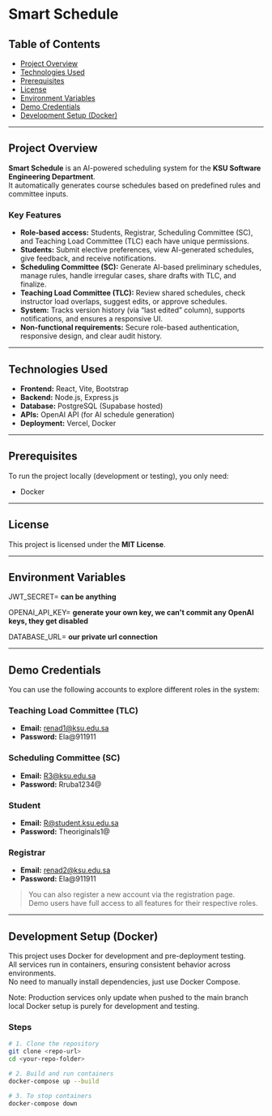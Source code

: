 # Smart Schedule

## Table of Contents
- [Project Overview](#project-overview)
- [Technologies Used](#technologies-used)
- [Prerequisites](#prerequisites)
- [License](#license)
- [Environment Variables](#environment-variables)
- [Demo Credentials](#demo-credentials)
- [Development Setup (Docker)](#development-setup-docker)



---

## Project Overview

**Smart Schedule** is an AI-powered scheduling system for the **KSU Software Engineering Department**.  
It automatically generates course schedules based on predefined rules and committee inputs.

### Key Features
- **Role-based access:** Students, Registrar, Scheduling Committee (SC), and Teaching Load Committee (TLC) each have unique permissions.  
- **Students:** Submit elective preferences, view AI-generated schedules, give feedback, and receive notifications.  
- **Scheduling Committee (SC):** Generate AI-based preliminary schedules, manage rules, handle irregular cases, share drafts with TLC, and finalize.  
- **Teaching Load Committee (TLC):** Review shared schedules, check instructor load overlaps, suggest edits, or approve schedules.  
- **System:** Tracks version history (via “last edited” column), supports notifications, and ensures a responsive UI.  
- **Non-functional requirements:** Secure role-based authentication, responsive design, and clear audit history.

---

## Technologies Used
- **Frontend:** React, Vite, Bootstrap  
- **Backend:** Node.js, Express.js  
- **Database:** PostgreSQL (Supabase hosted)  
- **APIs:** OpenAI API (for AI schedule generation)  
- **Deployment:** Vercel, Docker 

---

## Prerequisites

To run the project locally (development or testing), you only need:

- Docker


---

## License

This project is licensed under the **MIT License**.

---


## Environment Variables

JWT_SECRET= **can be anything**


OPENAI_API_KEY= **generate your own key, we can't commit any OpenAI keys, they get disabled**


DATABASE_URL= **our private url connection**

---

## Demo Credentials

You can use the following accounts to explore different roles in the system:

### Teaching Load Committee (TLC)
- **Email:** renad1@ksu.edu.sa  
- **Password:** Ela@911911  

### Scheduling Committee (SC)
- **Email:** R3@ksu.edu.sa  
- **Password:** Rruba1234@  

### Student
- **Email:** R@student.ksu.edu.sa  
- **Password:** Theoriginals1@  

### Registrar
- **Email:** renad2@ksu.edu.sa  
- **Password:** Ela@911911  

> You can also register a new account via the registration page.  
> Demo users have full access to all features for their respective roles.
> 
---

## Development Setup (Docker)

This project uses Docker for development and pre-deployment testing.  
All services run in containers, ensuring consistent behavior across environments.  
No need to manually install dependencies, just use Docker Compose.

Note: Production services only update when pushed to the main branch
local Docker setup is purely for development and testing.

### Steps

```bash
# 1. Clone the repository
git clone <repo-url>
cd <your-repo-folder>

# 2. Build and run containers
docker-compose up --build

# 3. To stop containers
docker-compose down
